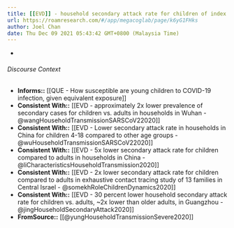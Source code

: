 ```yaml
---
title: [[EVD]] - household secondary attack rate for children of index cases in Singapore was about 6 percent, and increased with age - [[@yungHouseholdTransmissionSevere2020]]
url: https://roamresearch.com/#/app/megacoglab/page/k6yG1FHks
author: Joel Chan
date: Thu Dec 09 2021 05:43:42 GMT+0800 (Malaysia Time)
---
```


- 

###### Discourse Context

- **Informs::** [[QUE - How susceptible are young children to COVID-19 infection, given equivalent exposure]]
- **Consistent With::** [[EVD - approximately 2x lower prevalence of secondary cases for children vs. adults in households in Wuhan - @wangHouseholdTransmissionSARSCoV22020]]
- **Consistent With::** [[EVD - Lower secondary attack rate in households in China for children 4-18 compared to other age groups - @wuHouseholdTransmissionSARSCoV22020]]
- **Consistent With::** [[EVD - 5x lower secondary attack rate for children compared to adults in households in China - @liCharacteristicsHouseholdTransmission2020]]
- **Consistent With::** [[EVD - 2x lower secondary attack rate for children compared to adults in exhaustive contact tracing study of 13 families in Central Israel - @somekhRoleChildrenDynamics2020]]
- **Consistent With::** [[EVD - 30 percent lower household secondary attack rate for children vs. adults, ~2x lower than older adults, in Guangzhou - @jingHouseholdSecondaryAttack2020]]
- **FromSource::** [[@yungHouseholdTransmissionSevere2020]]

